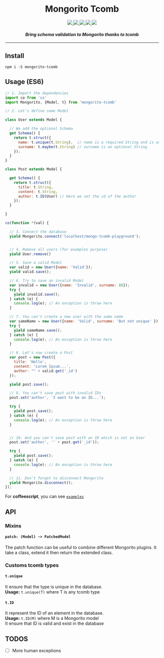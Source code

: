 <h1 align="center">Mongorito Tcomb</h1>
<p align="center">
  <a href="https://travis-ci.org/xouabita/mongorito-tcomb">
    <img src="https://travis-ci.org/xouabita/mongorito-tcomb.svg?branch=master" />
  </a>
  <a href="https://david-dm.org/xouabita/mongorito-tcomb">
    <img src="https://david-dm.org/xouabita/mongorito-tcomb.svg" />
  </a>
  <a href="https://david-dm.org/xouabita/mongorito-tcomb/">
    <img src="https://david-dm.org/xouabita/mongorito-tcomb/dev-status.svg"
  </a>
  <a href="https://coveralls.io/github/xouabita/mongorito-tcomb?branch=master">
    <img src="https://coveralls.io/repos/github/xouabita/mongorito-tcomb/badge.svg?branch=master" />
  </a>
  <a href="https://codeclimate.com/github/xouabita/mongorito-tcomb">
    <img src="https://codeclimate.com/github/xouabita/mongorito-tcomb/badges/gpa.svg" />
  </a>
</p>

<h4 align="center"><i>Bring schema validation to Mongorito thanks to tcomb</i></h4>

---

Install
-------

`npm i -S mongorito-tcomb`

Usage (ES6)
-----------

~~~js
// 1. Import the dependencies
import co from 'co'
import Mongorito, {Model, t} from 'mongorito-tcomb'

// 2. Let's define some Model

class User extends Model {

  // We add the optional Schema
  get Schema() {
    return t.struct({
      name: t.unique(t.String),  // name is a required String and is unique
      surname: t.maybe(t.String) // surname is an optional String
    });
  }
}

class Post extends Model {

  get Schema() {
    return t.struct({
      title: t.String,
      content: t.String,
      author: t.ID(User) // Here we set the id of the author
    });
  }

}

co(function *(val) {

  // 3. Connect the database
  yield Mongorito.connect('localhost/mongo-tcomb-playground');


  // 4. Remove all users (for examples purpose)
  yield User.remove()

  // 5. Save a valid Model
  var valid = new User({name: 'Valid'});
  yield valid.save();

  // 6. Try to save an invalid Model
  var invalid = new User({name: 'Invalid', surname: 88});
  try {
    yield invalid.save();
  } catch (e) {
    console.log(e); // An exception is throw here
  }

  // 7. You can't create a new user with the same name
  var sameName = new User({name: 'Valid', surname: 'But not unique' });
  try {
    yield sameName.save();
  } catch (e) {
    console.log(e); // An exception is throw here
  }

  // 8. Let's now create a Post
  var post = new Post({
    title: 'Hello',
    content: 'Lorem Ipsum...',
    author: "" + valid.get('_id')
  });

  yield post.save();

  // 9. You can't save post with invalid IDs
  post.set('author', 'I want to be an ID...');

  try {
    yield post.save();
  } catch (e) {
    console.log(e); // An exception is throw here
  }


  // 10. And you can't save post with an ID which is not an User
  post.set('author', '' + post.get('_id'));

  try {
    yield post.save();
  } catch (e) {
    console.log(e); // An exception is throw here
  }

  // 11. Don't forget to disconnect Mongorito
  yield Mongorito.disconnect();
});

~~~

For **coffeescript**, you can see [`examples`](https://github.com/xouabita/mongorito-tcomb/blob/master/examples/)

API
---

### Mixins

#### `patch: (Model) -> PatchedModel`

The patch function can be useful to combine different Mongorito plugins. It take a class,
extend it then return the extended class.

### Customs tcomb types

#### `t.unique`

It ensure that the type is unique in the database.  
**Usage:** `t.unique(T)` where T is any tcomb type

#### `t.ID`

It represent the ID of an element in the database.  
**Usage:** `t.ID(M)` where M is a Mongorito model  
It ensure that ID is valid and exist in the database

TODOS
-----

- [ ] More human exceptions
